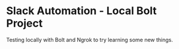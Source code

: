 # Slack Automation - Local Bolt Project

Testing locally with Bolt and Ngrok to try learning some new things.
